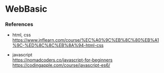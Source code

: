 # WebBasic


### References
- html, css
  <br>https://www.inflearn.com/course/%EC%A0%9C%EB%8C%80%EB%A1%9C-%ED%8C%8C%EB%8A%94-html-css
  
- javascript
  <br>https://nomadcoders.co/javascript-for-beginners
  <br>https://codingapple.com/course/javascript-es6/
